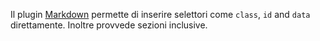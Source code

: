Il plugin [Markdown][markdown-plugin] permette di inserire selettori come `class`, `id` and `data` direttamente.
Inoltre provvede sezioni inclusive.

[markdown-plugin]:https://github.com/hakimel/reveal.js/tree/master/plugin/markdown
